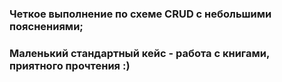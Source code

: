 ### Четкое выполнение по схеме CRUD с небольшими пояснениями;
### Маленький стандартный кейс - работа с книгами, приятного прочтения :)